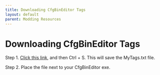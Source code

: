 ```yaml
---
title: Downloading CfgBinEditor Tags
layout: default
parent: Modding Resources
---
```


# Downloading CfgBinEditor Tags
Step 1. [Click this link](https://raw.githubusercontent.com/light8227/ykw-stuff/refs/heads/master/MyTags.txt), and then Ctrl + S. This will save the MyTags.txt file.

Step 2. Place the file next to your CfgBinEditor exe.

